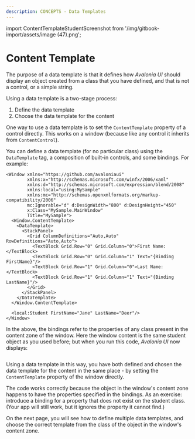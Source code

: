 ```yaml
---
description: CONCEPTS - Data Templates
---
```


import ContentTemplateStudentScreenshot from '/img/gitbook-import/assets/image (47).png';

# Content Template

The purpose of a data template is that it defines how _Avalonia UI_ should display an object created from a class that you have defined, and that is not a control, or a simple string.

Using a data template is a two-stage process:

1. Define the data template
2. Choose the data template for the content

One way to use a data template is to set the `ContentTemplate` property of a control directly. This works on a window (because like any control it inherits from `ContentControl`).

You can define a data template (for no particular class) using the `DataTemplate` tag, a composition of built-in controls, and some bindings. For example:

```markup
<Window xmlns="https://github.com/avaloniaui"
        xmlns:x="http://schemas.microsoft.com/winfx/2006/xaml"
        xmlns:d="http://schemas.microsoft.com/expression/blend/2008"
        xmlns:local="using:MySample"
        xmlns:mc="http://schemas.openxmlformats.org/markup-compatibility/2006"
        mc:Ignorable="d" d:DesignWidth="800" d:DesignHeight="450"
        x:Class="MySample.MainWindow"
        Title="MySample">
  <Window.ContentTemplate>
    <DataTemplate>
      <StackPanel>
        <Grid ColumnDefinitions="Auto,Auto" RowDefinitions="Auto,Auto">
          <TextBlock Grid.Row="0" Grid.Column="0">First Name:</TextBlock>
          <TextBlock Grid.Row="0" Grid.Column="1" Text="{Binding FirstName}"/>
          <TextBlock Grid.Row="1" Grid.Column="0">Last Name:</TextBlock>
          <TextBlock Grid.Row="1" Grid.Column="1" Text="{Binding LastName}"/>
        </Grid>
      </StackPanel>
    </DataTemplate>
  </Window.ContentTemplate>
  
  <local:Student FirstName="Jane" LastName="Deer"/>
</Window>
```

In the above, the bindings refer to the properties of any class present in the content zone of the window. Here the window content is the same student object as you used before; but when you run this code, _Avalonia UI_ now displays:

<img src={ContentTemplateStudentScreenshot} alt=""/>

Using a data template in this way, you have both defined and chosen the data template for the content in the same place - by setting the `ContentTemplate` property of the window directly.

The code works correctly because the object in the window's content zone happens to have the properties specified in the bindings. As an exercise: introduce a binding for a property that does not exist on the student class. (Your app will still work, but it ignores the property it cannot find.)

On the next page, you will see how to define multiple data templates, and choose the correct template from the class of the object in the window's content zone.

